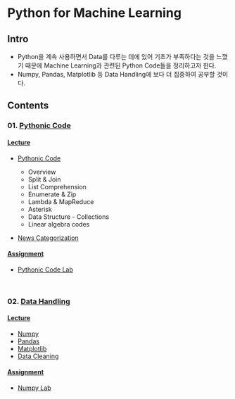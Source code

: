# Python for Machine Learning

## Intro

- Python을 계속 사용하면서 Data를 다루는 데에 있어 기초가 부족하다는 것을 느꼈기 때문에 Machine Learning과 관련된 Python Code들을 정리하고자 한다.
- Numpy, Pandas, Matplotlib 등 Data Handling에 보다 더 집중하여 공부할 것이다.

## Contents

### 01. [Pythonic Code]()

#### [Lecture]()

- [Pythonic Code]()
    - Overview
    - Split & Join
    - List Comprehension
    - Enumerate & Zip
    - Lambda & MapReduce
    - Asterisk
    - Data Structure - Collections
    - Linear algebra codes

- [News Categorization]()

#### [Assignment]()

- [Pythonic Code Lab]()

<br>

### 02. [Data Handling]()

#### [Lecture]()

- [Numpy]()
- [Pandas]()
- [Matplotlib]()
- [Data Cleaning]()

#### [Assignment]()

- [Numpy Lab]()